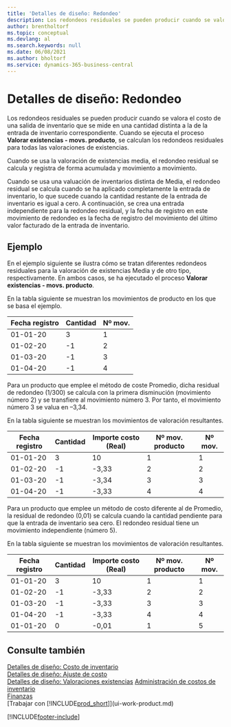 ```yaml
---
title: 'Detalles de diseño: Redondeo'
description: Los redondeos residuales se pueden producir cuando se valora el costo de una salida de inventario que se mide en una cantidad distinta a la de la entrada de inventario correspondiente.
author: brentholtorf
ms.topic: conceptual
ms.devlang: al
ms.search.keywords: null
ms.date: 06/08/2021
ms.author: bholtorf
ms.service: dynamics-365-business-central
---
```

# <a name="design-details-rounding"></a>Detalles de diseño: Redondeo
Los redondeos residuales se pueden producir cuando se valora el costo de una salida de inventario que se mide en una cantidad distinta a la de la entrada de inventario correspondiente. Cuando se ejecuta el proceso **Valorar existencias - movs. producto**, se calculan los redondeos residuales para todas las valoraciones de existencias.  

 Cuando se usa la valoración de existencias media, el redondeo residual se calcula y registra de forma acumulada y movimiento a movimiento.  

 Cuando se usa una valuación de inventarios distinta de Media, el redondeo residual se calcula cuando se ha aplicado completamente la entrada de inventario, lo que sucede cuando la cantidad restante de la entrada de inventario es igual a cero. A continuación, se crea una entrada independiente para la redondeo residual, y la fecha de registro en este movimiento de redondeo es la fecha de registro del movimiento del último valor facturado de la entrada de inventario.  

## <a name="example"></a>Ejemplo
 En el ejemplo siguiente se ilustra cómo se tratan diferentes redondeos residuales para la valoración de existencias Media y de otro tipo, respectivamente. En ambos casos, se ha ejecutado el proceso **Valorar existencias - movs. producto**.  

 En la tabla siguiente se muestran los movimientos de producto en los que se basa el ejemplo.  

|Fecha registro|Cantidad|Nº mov.|  
|------------------|--------------|---------------|  
|01-01-20|3|1|  
|01-02-20|-1|2|  
|01-03-20|-1|3|  
|01-04-20|-1|4|  

 Para un producto que emplee el método de coste Promedio, dicha residual de redondeo (1/300) se calcula con la primera disminución (movimiento número 2) y se transfiere al movimiento número 3.  Por tanto, el movimiento número 3 se valua en –3,34.  

 En la tabla siguiente se muestran los movimientos de valoración resultantes.  

|Fecha registro|Cantidad|Importe costo (Real)|Nº mov. producto|Nº mov.|  
|------------------|--------------|----------------------------|---------------------------|---------------|  
|01-01-20|3|10|1|1|  
|01-02-20|-1|-3,33|2|2|  
|01-03-20|-1|-3,34|3|3|  
|01-04-20|-1|-3,33|4|4|  

 Para un producto que emplee un método de costo diferente al de Promedio, la residual de redondeo (0,01) se calcula cuando la cantidad pendiente para que la entrada de inventario sea cero. El redondeo residual tiene un movimiento independiente (número 5).  

 En la tabla siguiente se muestran los movimientos de valoración resultantes.  

|Fecha registro|Cantidad|Importe costo (Real)|Nº mov. producto|Nº mov.|  
|------------------|--------------|----------------------------|---------------------------|---------------|  
|01-01-20|3|10|1|1|  
|01-02-20|-1|-3,33|2|2|  
|01-03-20|-1|-3,33|3|3|  
|01-04-20|-1|-3,33|4|4|  
|01-01-20|0|-0,01|1|5|  

## <a name="see-also"></a>Consulte también
 [Detalles de diseño: Costo de inventario](design-details-inventory-costing.md)   
 [Detalles de diseño: Ajuste de costo](design-details-cost-adjustment.md)   
 [Detalles de diseño: Valoraciones existencias](design-details-costing-methods.md) [Administración de costos de inventario](finance-manage-inventory-costs.md)  
 [Finanzas](finance.md)  
 [Trabajar con [!INCLUDE[prod_short](includes/prod_short.md)]](ui-work-product.md)


[!INCLUDE[footer-include](includes/footer-banner.md)]
